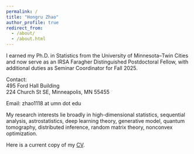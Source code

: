```yaml
---
permalink: /
title: "Hongru Zhao"
author_profile: true
redirect_from: 
  - /about/
  - /about.html
---
```




I earned my Ph.D. in Statistics from the University of Minnesota–Twin Cities and now serve as an IRSA Faragher Distinguished Postdoctoral Fellow, with additional duties as Seminar Coordinator for Fall 2025.


Contact:<br>495 Ford Hall Building <br>224 Church St SE, Minneapolis, MN 55455

Email: zhao1118 at umn dot edu

My research interests lie broadly in high-dimensional statistics, sequential analysis, astrostatistics, deep learning theory, generative model, quantum tomography, distributed inference, random matrix theory, nonconvex optimization.

Here is a current copy of my [CV](https://hongruzhao.github.io/files/CV2025March.pdf).

